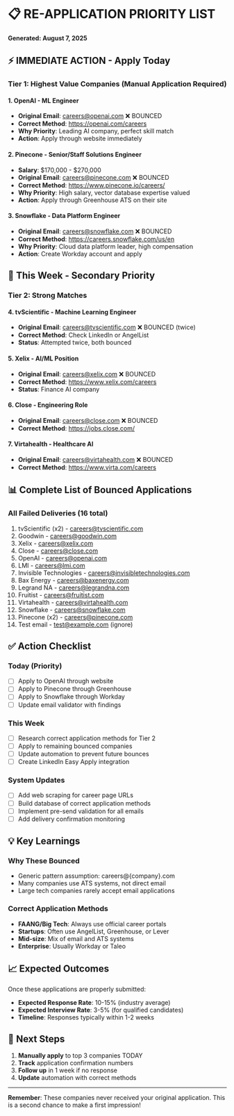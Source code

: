# 📋 RE-APPLICATION PRIORITY LIST
**Generated: August 7, 2025**

## ⚡ IMMEDIATE ACTION - Apply Today

### Tier 1: Highest Value Companies (Manual Application Required)

#### 1. **OpenAI** - ML Engineer
- **Original Email**: careers@openai.com ❌ BOUNCED
- **Correct Method**: https://openai.com/careers
- **Why Priority**: Leading AI company, perfect skill match
- **Action**: Apply through website immediately

#### 2. **Pinecone** - Senior/Staff Solutions Engineer
- **Salary**: $170,000 - $270,000
- **Original Email**: careers@pinecone.com ❌ BOUNCED  
- **Correct Method**: https://www.pinecone.io/careers/
- **Why Priority**: High salary, vector database expertise valued
- **Action**: Apply through Greenhouse ATS on their site

#### 3. **Snowflake** - Data Platform Engineer
- **Original Email**: careers@snowflake.com ❌ BOUNCED
- **Correct Method**: https://careers.snowflake.com/us/en
- **Why Priority**: Cloud data platform leader, high compensation
- **Action**: Create Workday account and apply

## 📅 This Week - Secondary Priority

### Tier 2: Strong Matches

#### 4. **tvScientific** - Machine Learning Engineer
- **Original Email**: careers@tvscientific.com ❌ BOUNCED (twice)
- **Correct Method**: Check LinkedIn or AngelList
- **Status**: Attempted twice, both bounced

#### 5. **Xelix** - AI/ML Position
- **Original Email**: careers@xelix.com ❌ BOUNCED
- **Correct Method**: https://www.xelix.com/careers
- **Status**: Finance AI company

#### 6. **Close** - Engineering Role
- **Original Email**: careers@close.com ❌ BOUNCED
- **Correct Method**: https://jobs.close.com/

#### 7. **Virtahealth** - Healthcare AI
- **Original Email**: careers@virtahealth.com ❌ BOUNCED
- **Correct Method**: https://www.virta.com/careers

## 📊 Complete List of Bounced Applications

### All Failed Deliveries (16 total)
1. tvScientific (x2) - careers@tvscientific.com
2. Goodwin - careers@goodwin.com  
3. Xelix - careers@xelix.com
4. Close - careers@close.com
5. OpenAI - careers@openai.com
6. LMI - careers@lmi.com
7. Invisible Technologies - careers@invisibletechnologies.com
8. Bax Energy - careers@baxenergy.com
9. Legrand NA - careers@legrandna.com
10. Fruitist - careers@fruitist.com
11. Virtahealth - careers@virtahealth.com
12. Snowflake - careers@snowflake.com
13. Pinecone (x2) - careers@pinecone.com
14. Test email - test@example.com (ignore)

## ✅ Action Checklist

### Today (Priority)
- [ ] Apply to OpenAI through website
- [ ] Apply to Pinecone through Greenhouse
- [ ] Apply to Snowflake through Workday
- [ ] Update email validator with findings

### This Week
- [ ] Research correct application methods for Tier 2
- [ ] Apply to remaining bounced companies
- [ ] Update automation to prevent future bounces
- [ ] Create LinkedIn Easy Apply integration

### System Updates
- [ ] Add web scraping for career page URLs
- [ ] Build database of correct application methods
- [ ] Implement pre-send validation for all emails
- [ ] Add delivery confirmation monitoring

## 💡 Key Learnings

### Why These Bounced
- Generic pattern assumption: careers@{company}.com
- Many companies use ATS systems, not direct email
- Large tech companies rarely accept email applications

### Correct Application Methods
- **FAANG/Big Tech**: Always use official career portals
- **Startups**: Often use AngelList, Greenhouse, or Lever
- **Mid-size**: Mix of email and ATS systems
- **Enterprise**: Usually Workday or Taleo

## 📈 Expected Outcomes

Once these applications are properly submitted:
- **Expected Response Rate**: 10-15% (industry average)
- **Expected Interview Rate**: 3-5% (for qualified candidates)
- **Timeline**: Responses typically within 1-2 weeks

## 🚀 Next Steps

1. **Manually apply** to top 3 companies TODAY
2. **Track** application confirmation numbers
3. **Follow up** in 1 week if no response
4. **Update** automation with correct methods

---

**Remember**: These companies never received your original application. This is a second chance to make a first impression!